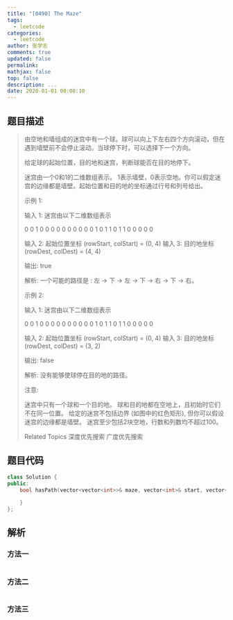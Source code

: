 ```yaml
---
title: "[0490] The Maze"
tags:
  - leetcode
categories:
  - leetcode
author: 张学志
comments: true
updated: false
permalink:
mathjax: false
top: false
description: ...
date: 2020-01-01 00:08:10
---
```


## 题目描述

> 由空地和墙组成的迷宫中有一个球。球可以向上下左右四个方向滚动，但在遇到墙壁前不会停止滚动。当球停下时，可以选择下一个方向。 
> 
> 给定球的起始位置，目的地和迷宫，判断球能否在目的地停下。 
> 
> 迷宫由一个0和1的二维数组表示。 1表示墙壁，0表示空地。你可以假定迷宫的边缘都是墙壁。起始位置和目的地的坐标通过行号和列号给出。 
> 
> 
> 
> 示例 1: 
> 
> 输入 1: 迷宫由以下二维数组表示
> 
> 0 0 1 0 0
> 0 0 0 0 0
> 0 0 0 1 0
> 1 1 0 1 1
> 0 0 0 0 0
> 
> 输入 2: 起始位置坐标 (rowStart, colStart) = (0, 4)
> 输入 3: 目的地坐标 (rowDest, colDest) = (4, 4)
> 
> 输出: true
> 
> 解析: 一个可能的路径是 : 左 -> 下 -> 左 -> 下 -> 右 -> 下 -> 右。
> 
> 
> 
> 示例 2: 
> 
> 输入 1: 迷宫由以下二维数组表示
> 
> 0 0 1 0 0
> 0 0 0 0 0
> 0 0 0 1 0
> 1 1 0 1 1
> 0 0 0 0 0
> 
> 输入 2: 起始位置坐标 (rowStart, colStart) = (0, 4)
> 输入 3: 目的地坐标 (rowDest, colDest) = (3, 2)
> 
> 输出: false
> 
> 解析: 没有能够使球停在目的地的路径。
> 
> 
> 
> 
> 
> 注意: 
> 
> 
> 迷宫中只有一个球和一个目的地。 
> 球和目的地都在空地上，且初始时它们不在同一位置。 
> 给定的迷宫不包括边界 (如图中的红色矩形), 但你可以假设迷宫的边缘都是墙壁。 
> 迷宫至少包括2块空地，行数和列数均不超过100。 
> 
> Related Topics 深度优先搜索 广度优先搜索

## 题目代码

```cpp
class Solution {
public:
    bool hasPath(vector<vector<int>>& maze, vector<int>& start, vector<int>& destination) {
        
    }
};
```

## 解析

### 方法一

```cpp

```

### 方法二

```cpp

```

### 方法三

```cpp

```

